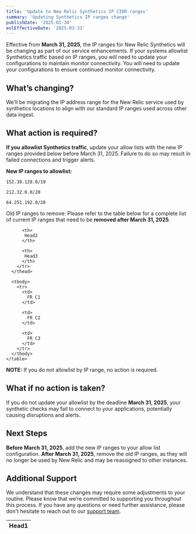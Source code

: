```yaml
---
title: 'Update to New Relic Synthetics IP CIDR ranges'
summary: 'Updating Synthetics IP ranges change'
publishDate: '2025-01-30'
eolEffectiveDate: '2025-03-31'
---
```


Effective from **March 31, 2025**, the IP ranges for New Relic Synthetics will be changing as part of our service enhancements. If your systems allowlist Synthetics traffic based on IP ranges, you will need to update your configurations to maintain monitor connectivity. You will need to update your configurations to ensure continued monitor connectivity.

## What’s changing? 
We’ll be migrating the IP address range for the New Relic service used by synthetics locations to align with our standard IP ranges used across other data ingest. 

## What action is required? 

**If you allowlist Synthetics traffic**, update your allow lists with the new IP ranges provided below before March 31, 2025. Failure to do so may result in failed connections and trigger alerts.

**New IP ranges to allowlist:**

`152.38.128.0/19`

`212.32.0.0/20`

`64.251.192.0/20`

Old IP ranges to remove: Please refer to the table below for a complete list of current IP ranges that need to be **removed after March 31, 2025**.

<table>
      <thead>
        <tr>
          <th>
            Head1
          </th>

          <th>
           Head2
          </th>
          
          <th>
           Head3
          </th>
        </tr>
      </thead>

      <tbody>
        <tr>
          <td>
            FR C1
          </td>

          <td>
            FR C2
          </td>

          <td>
            FR C3
          </td>
        </tr>
      </tbody>
    </table>

**NOTE:** If you do not allowlist by IP range, no action is required.

## What if no action is taken?

If you do not update your allowlist by the deadline **March 31, 2025**, your synthetic checks may fail to connect to your applications, potentially causing disruptions and alerts.

## Next Steps

**Before March 31, 2025**,  add the new IP ranges to your allow list configuration.
**After March 31, 2025**, remove the old IP ranges, as they will no longer be used by New Relic and may be reassigned to other instances.

## Additional Support

We understand that these changes may require some adjustments to your routine. Please know that we’re committed to supporting you throughout this process. If you have any questions or need further assistance, please don't hesitate to reach out to our [support team](https://support.newrelic.com/s/).